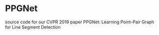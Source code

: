 # PPGNet
source code for our CVPR 2019 paper PPGNet: Learning Point-Pair Graph for Line Segment Detection
